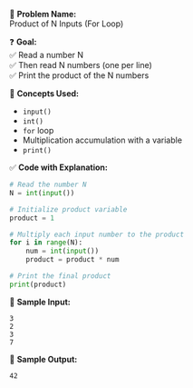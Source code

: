 🧩 **Problem Name:**  
Product of N Inputs (For Loop)

❓ **Goal:**  
✅ Read a number N  
✅ Then read N numbers (one per line)  
✅ Print the product of the N numbers

🧠 **Concepts Used:**

- `input()`
- `int()`
- `for` loop
- Multiplication accumulation with a variable
- `print()`

✅ **Code with Explanation:**

```python
# Read the number N
N = int(input())

# Initialize product variable
product = 1

# Multiply each input number to the product
for i in range(N):
    num = int(input())
    product = product * num

# Print the final product
print(product)
```

🧪 **Sample Input:**

```
3
2
3
7
```

🧾 **Sample Output:**

```
42
```
